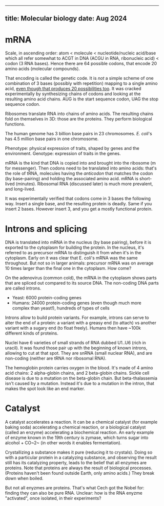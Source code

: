 
---
title: Molecular biology
date: Aug 2024
---

# mRNA

Scale, in ascending order: atom < molecule < nucleotide/nucleic acid/base which all refer somewhat to ACGT in DNA (ACGU in RNA, ribonucleic acid) < codon (3 RNA bases). Hence there are 64 possible codons, that encode 20 amino acids (molecular compounds).

That encoding is called the genetic code. It is *not* a simple scheme of one combination of 3 bases (possibly with repetition) mapping to a single amino acid, [even though that produces 20 possibilities too](https://gist.github.com/guillaumekoenig/a9ba49446721504bc1d021a7a6f6c90c#file-combi_rep-py-L10). It was cracked experimentally by synthesizing chains of codons and looking at the resulting amino acid chains. AUG is the start sequence codon, UAG the stop sequence codon.

Ribosomes translate RNA into chains of amino acids. The resulting chains fold on themselves in 3D: those are the proteins. They perform biological functions.

The human genome has 3 billion base pairs in 23 chromosomes. *E. coli*'s has 4.5 million base pairs in one chromosome.

Phenotype: physical expression of traits, shaped by genes and the environment. Genotype: expression of traits in the genes.

mRNA is the kind that DNA is copied into and brought into the ribosome (m for messenger). Then codons need to be translated into amino acids: that's the role of tRNA, molecules having the *anticodon* that matches the codon (by base-pairing) and holding the associated amino acid. mRNA is short-lived (minutes). Ribosomal RNA (discussed later) is much more prevalent, and long-lived.

It was experimentally verified that codons come in 3 bases the following way. Insert a single base, and the resulting protein is deadly. Same if you insert 2 bases. However insert 3, and you get a mostly functional protein.

# Introns and splicing

DNA is translated into mRNA in the nucleus (by base pairing), before it is exported to the cytoplasm for building the protein. In the nucleus, it's referred to as precursor mRNA to distinguish it from when it's in the cytoplasm. Early on it was clear that E. coli's mRNA was the same throughout. But not so in larger animals: precursor mRNA was on average 10 times larger than the final one in the cytoplasm. How come?

On the adenovirus (common cold), the mRNA in the cytoplasm shows parts that are spliced out compared to its source DNA. The non-coding DNA parts are called introns.

- Yeast: 6000 protein-coding genes
- Humans: 24000 protein-coding genes (even though much more complex than yeast!), hundreds of types of cells

Introns allow to build protein variants. For example, introns can serve to alter the end of a protein: a variant with a greasy end (to attach) vs another variant with a sugary end (to float freely). Humans then have ~100k different kinds of proteins.

Nuclei have 6 varieties of small strands of RNA dubbed U1..U6 (rich in uracil). It was found those pair up with the beginning of known introns, allowing to cut at that spot. They are snRNA (small nuclear RNA), and are non-coding (neither are tRNA nor ribosomal RNA).

The hemoglobin protein carries oxygen in the blood. It's made of 4 amino acid chains: 2 alpha-globin chains, and 2 beta-globin chains. Sickle cell disease is due to a mutation on the beta-globin chain. But beta-thalassemia isn't caused by a mutation. Instead it's due to a mutation in the intron, that makes the spot look like an end marker.

# Catalyst

A catalyst accelerates a reaction. It can be a chemical catalyst (for example baking soda) accelerating a chemical reaction, or a biological catalyst (called an enzyme) accelerating a biochemical reaction. An early example of enzyme known in the 19th century is zymase, which turns sugar into alcohol + CO~2~ (in other words it enables fermentation).

Crystallizing a substance makes it pure (reducing it to crystals). Doing so with a particular protein in a catalyzing substance, and observing the result still has its catalyzing property, leads to the belief that all enzymes are proteins. Note that proteins are always the result of biological processes. (Proteins haven't been found outside Earth, only amino acids.) They break down when boiled.

But not all enyzmes are proteins. That's what Cech got the Nobel for: finding they can also be pure RNA. Unclear: how is the RNA enyzme "activated", once isolated, in their experiments?
